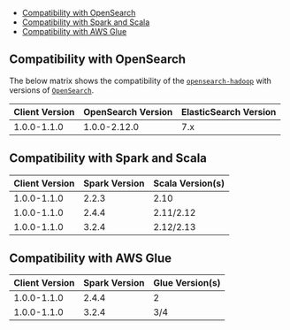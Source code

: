 - [Compatibility with OpenSearch](#compatibility-with-opensearch)
- [Compatibility with Spark and Scala](#compatibility-with-spark-and-scala)
- [Compatibility with AWS Glue](#compatibility-with-aws-glue)

## Compatibility with OpenSearch

The below matrix shows the compatibility of the [`opensearch-hadoop`](https://central.sonatype.com/artifact/org.opensearch.client/opensearch-hadoop) with versions of [`OpenSearch`](https://opensearch.org/downloads.html#opensearch).

| Client Version | OpenSearch Version | ElasticSearch Version |
|----------------|--------------------| --------------------- |
| 1.0.0-1.1.0    | 1.0.0-2.12.0       | 7.x                   |

## Compatibility with Spark and Scala

| Client Version | Spark Version | Scala Version(s) |
|----------------| ------------- | ---------------- |
| 1.0.0-1.1.0    | 2.2.3         | 2.10             |
| 1.0.0-1.1.0    | 2.4.4         | 2.11/2.12        |
| 1.0.0-1.1.0    | 3.2.4         | 2.12/2.13        |

## Compatibility with AWS Glue

| Client Version | Spark Version | Glue Version(s) |
|----------------| ------------- | --------------- |
| 1.0.0-1.1.0    | 2.4.4         | 2               |
| 1.0.0-1.1.0    | 3.2.4         | 3/4             |
